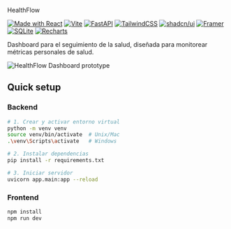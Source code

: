 HealthFlow

[![Made with React](https://img.shields.io/badge/Made%20with-React-61dafb.svg)](https://reactjs.org)
[![Vite](https://img.shields.io/badge/vite-%23646CFF.svg?style=flat&logo=vite&logoColor=white)](https://vitejs.dev/)
[![FastAPI](https://img.shields.io/badge/FastAPI-005571?style=flat&logo=fastapi)](https://fastapi.tiangolo.com/)
[![TailwindCSS](https://img.shields.io/badge/tailwindcss-%2338B2AC.svg?style=flat&logo=tailwind-css&logoColor=white)](https://tailwindcss.com/)
[![shadcn/ui](https://img.shields.io/badge/shadcn%2Fui-000000?style=flat&logo=shadcnui&logoColor=white)](https://ui.shadcn.com/)
[![Framer](https://img.shields.io/badge/Framer-black?style=flat&logo=framer&logoColor=blue)](https://www.framer.com/motion/)
[![SQLite](https://img.shields.io/badge/sqlite-%2307405e.svg?style=flat&logo=sqlite&logoColor=white)](https://www.sqlite.org/)
[![Recharts](https://img.shields.io/badge/Recharts-61DAFB?style=flat&logo=react&logoColor=black)](https://recharts.org/)

Dashboard para el seguimiento de la salud, diseñada para monitorear métricas personales de salud.

![HealthFlow Dashboard prototype](https://i.ibb.co/0syTfTx/hf.png)

## Quick setup

### Backend
```bash
# 1. Crear y activar entorno virtual
python -m venv venv
source venv/bin/activate  # Unix/Mac
.\venv\Scripts\activate   # Windows

# 2. Instalar dependencias
pip install -r requirements.txt

# 3. Iniciar servidor
uvicorn app.main:app --reload
```

### Frontend
```bash
npm install
npm run dev
```
